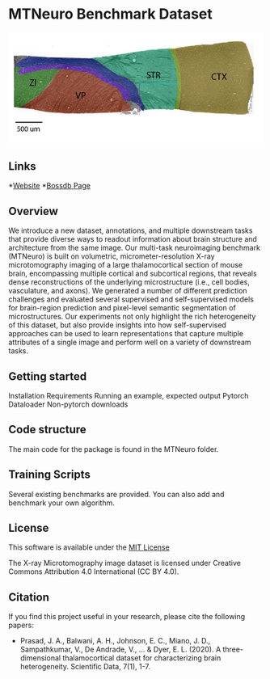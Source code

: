 # MTNeuro Benchmark Dataset
![dataset](assets/dataset.png)

## Links 
*[Website](https://mtneuro.github.io/)
*[Bossdb Page](https://bossdb.org/project/prasad2020)

## Overview 

We introduce a new dataset, annotations, and multiple downstream tasks that provide diverse ways to readout information about brain structure and architecture from the same image. Our multi-task neuroimaging benchmark (MTNeuro) is built on volumetric, micrometer-resolution X-ray microtomography imaging of a large thalamocortical section of mouse brain, encompassing multiple cortical and subcortical regions, that reveals dense reconstructions of the underlying microstructure (i.e., cell bodies, vasculature, and axons). We generated a number of different prediction challenges and evaluated several supervised and self-supervised models for brain-region prediction and pixel-level semantic segmentation of microstructures. Our experiments not only highlight the rich heterogeneity of this dataset, but also provide insights into how self-supervised approaches can be used to learn representations that capture multiple attributes of a single image and perform well on a variety of downstream tasks.

## Getting started
Installation
Requirements
Running an example, expected output
Pytorch Dataloader
Non-pytorch downloads

## Code structure
The main code for the package is found in the MTNeuro folder. 

## Training Scripts
Several existing benchmarks are provided. You can also add and benchmark your own algorithm. 

## License 
This software is available under the [MIT License](https://opensource.org/licenses/MIT) 

The X-ray Microtomography image dataset is licensed under Creative Commons Attribution 4.0 International (CC BY 4.0). 

## Citation
If you find this project useful in your research, please cite the following papers:

* Prasad, J. A., Balwani, A. H., Johnson, E. C., Miano, J. D., Sampathkumar, V., De Andrade, V., ... & Dyer, E. L. (2020). A three-dimensional thalamocortical dataset for characterizing brain heterogeneity. Scientific Data, 7(1), 1-7.